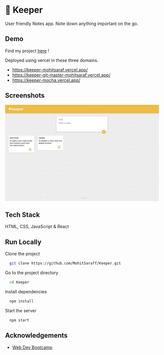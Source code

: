
# 📒 Keeper

User friendly Notes app. Note down anything important on the go.


## Demo

Find my project [here](https://keeper-mohitsaraf.vercel.app/) !

Deployed using vercel in these three domains.

- https://keeper-mohitsaraf.vercel.app/
- https://keeper-git-master-mohitsaraf.vercel.app/
- https://keeper-mocha.vercel.app/


## Screenshots

![App Screenshot](https://raw.githubusercontent.com/MohitSaraff/Keeper/master/public/images/Screenshot.png)


## Tech Stack

HTML, CSS, JavaScript & React


## Run Locally

Clone the project

```bash
  git clone https://github.com/MohitSaraff/Keeper.git
```

Go to the project directory

```bash
  cd Keeper
```

Install dependencies

```bash
  npm install
```

Start the server

```bash
  npm start
```


## Acknowledgements

 - [Web Dev Bootcamp](https://www.udemy.com/course/the-complete-web-development-bootcamp)

